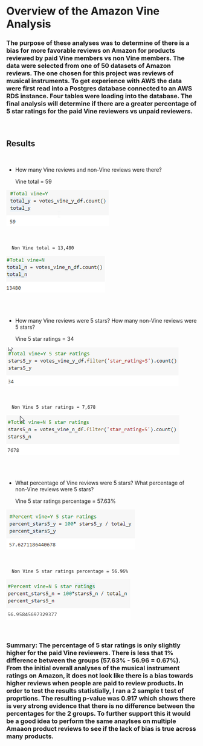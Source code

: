 # Overview of the Amazon Vine Analysis

### The purpose of these analyses was to determine of there is a bias for more favorable reviews on Amazon for products reviewed by paid Vine members vs non Vine members. The data were selected from one of 50 datasets of Amazon reviews. The one chosen for this project was reviews of musical instruments. To get experience with AWS the data were first read into a Postgres database connected to an AWS RDS instance. Four tables were loading into the database. The final analysis will determine if there are a greater percentage of 5 star ratings for the paid Vine reviewers vs unpaid reviewers.

<br/>

## Results 

<br/>

-   How many Vine reviews and non-Vine reviews were there?
    
    Vine total = 59

![Total Vine](./Resources/totalVineY.png) 

<br/>

      Non Vine total = 13,480

![Total Non-Vine](./Resources/totalVineN.png) 

<br/>

<br/>

-   How many Vine reviews were 5 stars? How many non-Vine reviews were 5 stars?
    
    Vine 5 star ratings = 34

![Total 5 star Vine](./Resources/star5VineY.png) 

<br/>

      Non Vine 5 star ratings = 7,678

![Total 5 star Non-Vine](./Resources/star5VineN.png) 

<br/>

<br/>

-   What percentage of Vine reviews were 5 stars? What percentage of non-Vine reviews were 5 stars?
    
    Vine 5 star ratings percentage = 57.63%

![Percent 5 star Vine](./Resources/percentVineY.png) 

<br/>

      Non Vine 5 star ratings percentage = 56.96%

![Percent 5 star Non-Vine](./Resources/percentVineN.png) 

<br/>


### Summary: The percentage of 5 star ratings is only slightly higher for the paid Vine reviewers. There is less that 1% difference between the groups (57.63% - 56.96 = 0.67%). From the initial overall analyses of the musical instrument ratings on Amazon, it does not look like there is a bias towards higher reviews when people are paid to review products. In order to test the results statistially, I ran a 2 sample t test of proprtions. The resulting p-value was 0.917 which shows there is very strong evidence that there is **no difference** between the percentages for the 2 groups. To further support this it would be a good idea to perform the same anaylses on multiple Amaaon product reviews to see if the lack of bias is true across many products.